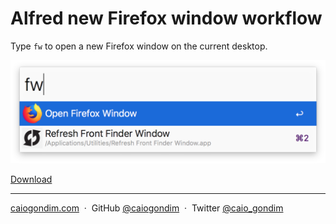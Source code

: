 # Alfred new Firefox window workflow

Type `fw` to open a new Firefox window on the current desktop.

<img src="./preview.png" alt="preview">

<a href="./firefox-window.alfredworkflow">Download</a>

---

[caiogondim.com](https://caiogondim.com) &nbsp;&middot;&nbsp;
GitHub [@caiogondim](https://github.com/caiogondim) &nbsp;&middot;&nbsp;
Twitter [@caio_gondim](https://twitter.com/caio_gondim)
